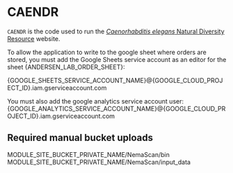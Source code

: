 CAENDR
=============================================================================

`CAENDR` is the code used to run the [_Caenorhabditis elegans_ Natural Diversity Resource](https://www.elegansvariation.org) website.

To allow the application to write to the google sheet where orders are stored, you must add the Google Sheets service account as an editor for the sheet {ANDERSEN_LAB_ORDER_SHEET}:

{GOOGLE_SHEETS_SERVICE_ACCOUNT_NAME}@{GOOGLE_CLOUD_PROJECT_ID}.iam.gserviceaccount.com

You must also add the google analytics service account user:
{GOOGLE_ANALYTICS_SERVICE_ACCOUNT_NAME}@{GOOGLE_CLOUD_PROJECT_ID}.iam.gserviceaccount.com

Required manual bucket uploads
-------------------------------------------------------------------

MODULE_SITE_BUCKET_PRIVATE_NAME/NemaScan/bin
MODULE_SITE_BUCKET_PRIVATE_NAME/NemaScan/input_data

